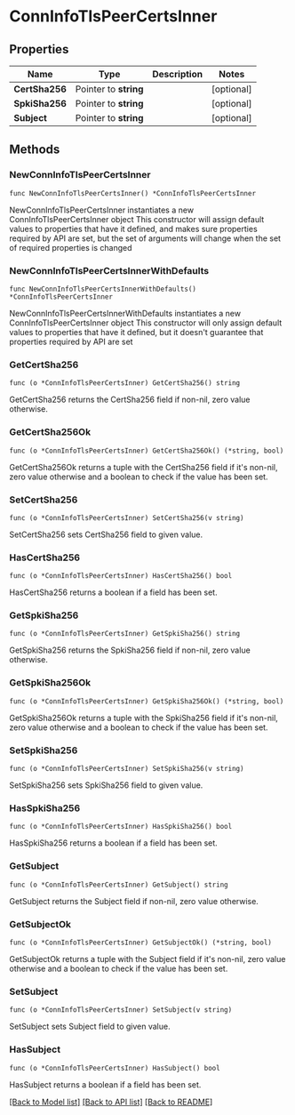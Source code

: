 # ConnInfoTlsPeerCertsInner

## Properties

Name | Type | Description | Notes
------------ | ------------- | ------------- | -------------
**CertSha256** | Pointer to **string** |  | [optional] 
**SpkiSha256** | Pointer to **string** |  | [optional] 
**Subject** | Pointer to **string** |  | [optional] 

## Methods

### NewConnInfoTlsPeerCertsInner

`func NewConnInfoTlsPeerCertsInner() *ConnInfoTlsPeerCertsInner`

NewConnInfoTlsPeerCertsInner instantiates a new ConnInfoTlsPeerCertsInner object
This constructor will assign default values to properties that have it defined,
and makes sure properties required by API are set, but the set of arguments
will change when the set of required properties is changed

### NewConnInfoTlsPeerCertsInnerWithDefaults

`func NewConnInfoTlsPeerCertsInnerWithDefaults() *ConnInfoTlsPeerCertsInner`

NewConnInfoTlsPeerCertsInnerWithDefaults instantiates a new ConnInfoTlsPeerCertsInner object
This constructor will only assign default values to properties that have it defined,
but it doesn't guarantee that properties required by API are set

### GetCertSha256

`func (o *ConnInfoTlsPeerCertsInner) GetCertSha256() string`

GetCertSha256 returns the CertSha256 field if non-nil, zero value otherwise.

### GetCertSha256Ok

`func (o *ConnInfoTlsPeerCertsInner) GetCertSha256Ok() (*string, bool)`

GetCertSha256Ok returns a tuple with the CertSha256 field if it's non-nil, zero value otherwise
and a boolean to check if the value has been set.

### SetCertSha256

`func (o *ConnInfoTlsPeerCertsInner) SetCertSha256(v string)`

SetCertSha256 sets CertSha256 field to given value.

### HasCertSha256

`func (o *ConnInfoTlsPeerCertsInner) HasCertSha256() bool`

HasCertSha256 returns a boolean if a field has been set.

### GetSpkiSha256

`func (o *ConnInfoTlsPeerCertsInner) GetSpkiSha256() string`

GetSpkiSha256 returns the SpkiSha256 field if non-nil, zero value otherwise.

### GetSpkiSha256Ok

`func (o *ConnInfoTlsPeerCertsInner) GetSpkiSha256Ok() (*string, bool)`

GetSpkiSha256Ok returns a tuple with the SpkiSha256 field if it's non-nil, zero value otherwise
and a boolean to check if the value has been set.

### SetSpkiSha256

`func (o *ConnInfoTlsPeerCertsInner) SetSpkiSha256(v string)`

SetSpkiSha256 sets SpkiSha256 field to given value.

### HasSpkiSha256

`func (o *ConnInfoTlsPeerCertsInner) HasSpkiSha256() bool`

HasSpkiSha256 returns a boolean if a field has been set.

### GetSubject

`func (o *ConnInfoTlsPeerCertsInner) GetSubject() string`

GetSubject returns the Subject field if non-nil, zero value otherwise.

### GetSubjectOk

`func (o *ConnInfoTlsPeerCertsInner) GetSubjectOk() (*string, bool)`

GetSubjectOk returns a tuple with the Subject field if it's non-nil, zero value otherwise
and a boolean to check if the value has been set.

### SetSubject

`func (o *ConnInfoTlsPeerCertsInner) SetSubject(v string)`

SetSubject sets Subject field to given value.

### HasSubject

`func (o *ConnInfoTlsPeerCertsInner) HasSubject() bool`

HasSubject returns a boolean if a field has been set.


[[Back to Model list]](../README.md#documentation-for-models) [[Back to API list]](../README.md#documentation-for-api-endpoints) [[Back to README]](../README.md)



